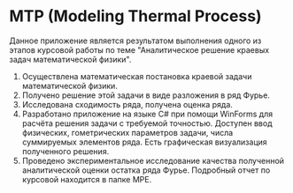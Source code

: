 # MTP (Modeling Thermal Process)
Данное приложение является результатом выполнения одного из этапов курсовой работы по теме "Аналитическое решение краевых задач математической физики".
1. Осуществлена математическая постановка краевой задачи математической физики. 
2. Получено решение этой задачи в виде разложения в ряд Фурье.
3. Исследована сходимость ряда, получена оценка ряда.
4. Разработано приложение на языке С# при помощи WinForms для расчёта решения задачи с требуемой точностью. Доступен ввод физических, гометрических параметров задачи, числа суммируемых элементов ряда. Есть графическая визуализация полученного решения.
5. Проведено экспериментальное исследование качества полученной аналитической оценки остатка ряда Фурье.
Подробный отчет по курсовой находится в папке MPE.
